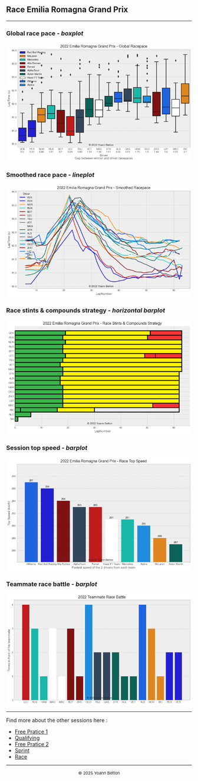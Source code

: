 ## Race Emilia Romagna Grand Prix

---

### Global race pace - *boxplot*

<img src="/output/2022-04-24_Emilia_Romagna_Grand_Prix/global_racepace_white.png?raw=true"/>

### Smoothed race pace - *lineplot*

<img src="/output/2022-04-24_Emilia_Romagna_Grand_Prix/smoothed_racepace_white.png?raw=true"/>

### Race stints & compounds strategy - *horizontal barplot*

<img src="/output/2022-04-24_Emilia_Romagna_Grand_Prix/race_stints_compounds_stategy_white.png?raw=true"/>

### Session top speed - *barplot*

<img src="/output/2022-04-24_Emilia_Romagna_Grand_Prix/topspeed_race_white.png?raw=true"/>

### Teammate race battle - *barplot*

<img src="/output/2022-04-24_Emilia_Romagna_Grand_Prix/teammates_race_battle_white.png?raw=true"/>

--- 

Find more about the other sessions here :
  - [Free Pratice 1](/page/FP1/2022-04-24_Emilia_Romagna_Grand_Prix)
  - [Qualifying](/page/Qualifying/2022-04-24_Emilia_Romagna_Grand_Prix) 
  - [Free Pratice 2](/page/FP2/2022-04-24_Emilia_Romagna_Grand_Prix)
  - [Sprint](/page/Sprint/2022-04-24_Emilia_Romagna_Grand_Prix)
  - [Race](/page/Race/2022-04-24_Emilia_Romagna_Grand_Prix)

---

<div style="text-align: center">
  <p style="font-size:11px">&copy; 2025 Yoann Betton</p>
</div>

<!-- ---

<p style="font-size:11px">Page generated from <a href="https://github.com/yoannbtn/yoannbtn.github.io">github.com/yoannbtn</a>.</p> -->